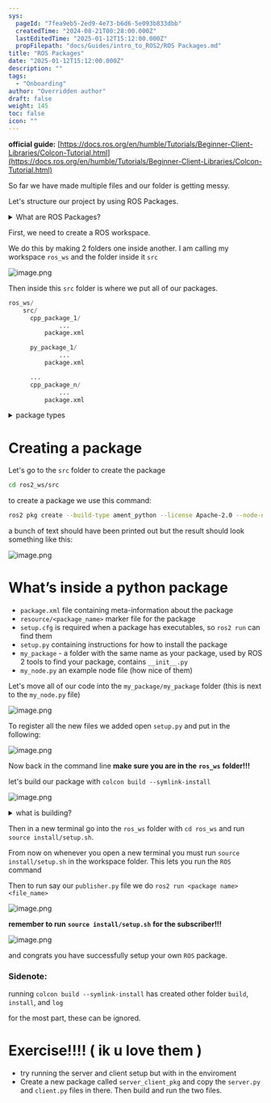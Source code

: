 ```yaml
---
sys:
  pageId: "7fea9eb5-2ed9-4e73-b6d6-5e093b833dbb"
  createdTime: "2024-08-21T00:28:00.000Z"
  lastEditedTime: "2025-01-12T15:12:00.000Z"
  propFilepath: "docs/Guides/intro_to_ROS2/ROS Packages.md"
title: "ROS Packages"
date: "2025-01-12T15:12:00.000Z"
description: ""
tags:
  - "Onboarding"
author: "Overridden author"
draft: false
weight: 145
toc: false
icon: ""
---
```


**official guide:** [https://docs.ros.org/en/humble/Tutorials/Beginner-Client-Libraries/Colcon-Tutorial.html](https://docs.ros.org/en/humble/Tutorials/Beginner-Client-Libraries/Colcon-Tutorial.html)

So far we have made multiple files and our folder is getting messy.

Let's structure our project by using ROS Packages.

<details>

<summary>What are ROS Packages?</summary>

ROS Packages are, as the name implies, packages of code that are highly sharable between ROS developers.

They consist of a folder, `package.xml` file, and source code

```python
      cpp_package_1/
		      ... imagine much code files here ..
          package.xml
```

</details>

First, we need to create a ROS workspace.

We do this by making 2 folders one inside another. I am calling my workspace `ros_ws` and the folder inside it `src`

![image.png](https://prod-files-secure.s3.us-west-2.amazonaws.com/d518164a-d88e-44d1-a4ee-3adb3bd8bce0/70706947-fd18-4537-a67b-e12946812d31/image.png?X-Amz-Algorithm=AWS4-HMAC-SHA256&X-Amz-Content-Sha256=UNSIGNED-PAYLOAD&X-Amz-Credential=ASIAZI2LB4663P6PPQIY%2F20250425%2Fus-west-2%2Fs3%2Faws4_request&X-Amz-Date=20250425T132000Z&X-Amz-Expires=3600&X-Amz-Security-Token=IQoJb3JpZ2luX2VjEJX%2F%2F%2F%2F%2F%2F%2F%2F%2F%2FwEaCXVzLXdlc3QtMiJHMEUCIQDQz%2B6Jy4%2BGORTDe6eBIHgGmvjB8clMhH4FYqwddbSHKgIgPRB5WJXbduJqSDTWhz9Wou8QOpguo22xt0pBWp6B0uwq%2FwMILhAAGgw2Mzc0MjMxODM4MDUiDNYOSObEds6pXPrqgSrcA%2Bd%2F7Y%2BrjAh03SF1T9fSXsVN4E8sLD9H6OE5msru4Ujt%2B5rAV7p75hd6qM09fF2dKQUmmDi4R3U8vaM6C49USR2%2BIa%2BEkYVrQ2du3n8Cu3HIShscmpJ%2Fz4Cp4rQBM55ZBN8eTO9aWUPQ0vX1PK1a15FboFWzHIi4tNXzJX2U3ElFMSCCbSO%2B7T%2FGia4et2MfEqWteJz29bcAOa4BxyMdyDwj%2BIf3ae7mRAUFJ8Pw0Cmw6GX%2FB7t9L%2BV7qPUa%2FLmmcoE6Fs71IIoWTxmmx%2FsOUGiglfsIMsRME0HzZh1CkAwlnqk5Lh7zkuRszQc%2F1CgV%2BDkNd7BnTpNXnZ3KxoyUU46Osa3GdYhSEUkDwzTyRMnvdt7%2Bos4E1mAaiwcQpxAV71vAisltFYeYvDITR25R01SggFgaPT0GQNLbwKDd4cVVShDSqHNQTdizx%2F%2FJCrsCgd4UbPrA%2BEbEsr8Ipaa6Wkie9R0vtWsGvaYvev9Tb69d6OcObU6nfiFrPe%2FDf1CpZiAHiXd4ayiO%2BkWudV0iKfgTCow4BiwlKd%2FsPGUKKkf0IKkAP0DF8GqXjAcK6sNY4IKKeIB11eO0EUkqfGIsiUy8RBCNIaMMZaLvsFQzVQKH4g5dZ6fF5RvHYDOIMPL9rcAGOqUBsheYeiFFLi886iCqD1sVTHnecUSejv%2F3GyhReYWqohERQzlc6mRSk4ZYACL4EBRRXIQfuttBy0qtJJDT8TPBmJ64iHsFWRr5%2B6QuzXiy%2BE3gyo7cwRIxcQevykb2920Y3pl1KAV%2Bmye%2FuIJCrzKLM24wgF9WJ6b5agepdpR%2B9plXSvHKj6F6nZL%2BuUifV9PL1K1mbVF%2B%2FpRfeped4WzDayjV1QoN&X-Amz-Signature=bbac6cae91e5925d6971465ba3ec3ac127d3389a42512ba6e931bb83d4ac8d19&X-Amz-SignedHeaders=host&x-id=GetObject)

Then inside this `src` folder is where we put all of our packages.

```python
ros_ws/
    src/
      cpp_package_1/
		      ...
          package.xml

      py_package_1/
		      ...
          package.xml

      ...
      cpp_package_n/
		      ...
          package.xml

```

<details>

<summary>package types</summary>

packages can be either `C++` or python.

the intern file structure is different for each but for this guide we will stick to creating python packages

</details>

# Creating a package

Let's go to the `src` folder to create the package

```bash
cd ros2_ws/src
```

to create a package we use this command:

```bash
ros2 pkg create --build-type ament_python --license Apache-2.0 --node-name my_node my_package
```

a bunch of text should have been printed out but the result should look something like this:

![image.png](https://prod-files-secure.s3.us-west-2.amazonaws.com/d518164a-d88e-44d1-a4ee-3adb3bd8bce0/e6cf1e3f-8512-4a3e-b131-079f800bf3e8/image.png?X-Amz-Algorithm=AWS4-HMAC-SHA256&X-Amz-Content-Sha256=UNSIGNED-PAYLOAD&X-Amz-Credential=ASIAZI2LB4663P6PPQIY%2F20250425%2Fus-west-2%2Fs3%2Faws4_request&X-Amz-Date=20250425T132000Z&X-Amz-Expires=3600&X-Amz-Security-Token=IQoJb3JpZ2luX2VjEJX%2F%2F%2F%2F%2F%2F%2F%2F%2F%2FwEaCXVzLXdlc3QtMiJHMEUCIQDQz%2B6Jy4%2BGORTDe6eBIHgGmvjB8clMhH4FYqwddbSHKgIgPRB5WJXbduJqSDTWhz9Wou8QOpguo22xt0pBWp6B0uwq%2FwMILhAAGgw2Mzc0MjMxODM4MDUiDNYOSObEds6pXPrqgSrcA%2Bd%2F7Y%2BrjAh03SF1T9fSXsVN4E8sLD9H6OE5msru4Ujt%2B5rAV7p75hd6qM09fF2dKQUmmDi4R3U8vaM6C49USR2%2BIa%2BEkYVrQ2du3n8Cu3HIShscmpJ%2Fz4Cp4rQBM55ZBN8eTO9aWUPQ0vX1PK1a15FboFWzHIi4tNXzJX2U3ElFMSCCbSO%2B7T%2FGia4et2MfEqWteJz29bcAOa4BxyMdyDwj%2BIf3ae7mRAUFJ8Pw0Cmw6GX%2FB7t9L%2BV7qPUa%2FLmmcoE6Fs71IIoWTxmmx%2FsOUGiglfsIMsRME0HzZh1CkAwlnqk5Lh7zkuRszQc%2F1CgV%2BDkNd7BnTpNXnZ3KxoyUU46Osa3GdYhSEUkDwzTyRMnvdt7%2Bos4E1mAaiwcQpxAV71vAisltFYeYvDITR25R01SggFgaPT0GQNLbwKDd4cVVShDSqHNQTdizx%2F%2FJCrsCgd4UbPrA%2BEbEsr8Ipaa6Wkie9R0vtWsGvaYvev9Tb69d6OcObU6nfiFrPe%2FDf1CpZiAHiXd4ayiO%2BkWudV0iKfgTCow4BiwlKd%2FsPGUKKkf0IKkAP0DF8GqXjAcK6sNY4IKKeIB11eO0EUkqfGIsiUy8RBCNIaMMZaLvsFQzVQKH4g5dZ6fF5RvHYDOIMPL9rcAGOqUBsheYeiFFLi886iCqD1sVTHnecUSejv%2F3GyhReYWqohERQzlc6mRSk4ZYACL4EBRRXIQfuttBy0qtJJDT8TPBmJ64iHsFWRr5%2B6QuzXiy%2BE3gyo7cwRIxcQevykb2920Y3pl1KAV%2Bmye%2FuIJCrzKLM24wgF9WJ6b5agepdpR%2B9plXSvHKj6F6nZL%2BuUifV9PL1K1mbVF%2B%2FpRfeped4WzDayjV1QoN&X-Amz-Signature=ee1197ec6fcbf00daf0ce1c89d58674f4fbd71c6a5534d8186121f79adc83101&X-Amz-SignedHeaders=host&x-id=GetObject)

# What’s inside a python package

- `package.xml` file containing meta-information about the package
- `resource/<package_name>` marker file for the package
- `setup.cfg` is required when a package has executables, so `ros2 run` can find them
- `setup.py` containing instructions for how to install the package
- `my_package` - a folder with the same name as your package, used by ROS 2 tools to find your package, contains `__init__.py`
- `my_node.py` an example node file (how nice of them)

Let's move all of our code into the `my_package/my_package` folder (this is next to the `my_node.py` file)

![image.png](https://prod-files-secure.s3.us-west-2.amazonaws.com/d518164a-d88e-44d1-a4ee-3adb3bd8bce0/9ce58f11-0da9-4d3e-b86d-506a9685d378/image.png?X-Amz-Algorithm=AWS4-HMAC-SHA256&X-Amz-Content-Sha256=UNSIGNED-PAYLOAD&X-Amz-Credential=ASIAZI2LB4663P6PPQIY%2F20250425%2Fus-west-2%2Fs3%2Faws4_request&X-Amz-Date=20250425T132000Z&X-Amz-Expires=3600&X-Amz-Security-Token=IQoJb3JpZ2luX2VjEJX%2F%2F%2F%2F%2F%2F%2F%2F%2F%2FwEaCXVzLXdlc3QtMiJHMEUCIQDQz%2B6Jy4%2BGORTDe6eBIHgGmvjB8clMhH4FYqwddbSHKgIgPRB5WJXbduJqSDTWhz9Wou8QOpguo22xt0pBWp6B0uwq%2FwMILhAAGgw2Mzc0MjMxODM4MDUiDNYOSObEds6pXPrqgSrcA%2Bd%2F7Y%2BrjAh03SF1T9fSXsVN4E8sLD9H6OE5msru4Ujt%2B5rAV7p75hd6qM09fF2dKQUmmDi4R3U8vaM6C49USR2%2BIa%2BEkYVrQ2du3n8Cu3HIShscmpJ%2Fz4Cp4rQBM55ZBN8eTO9aWUPQ0vX1PK1a15FboFWzHIi4tNXzJX2U3ElFMSCCbSO%2B7T%2FGia4et2MfEqWteJz29bcAOa4BxyMdyDwj%2BIf3ae7mRAUFJ8Pw0Cmw6GX%2FB7t9L%2BV7qPUa%2FLmmcoE6Fs71IIoWTxmmx%2FsOUGiglfsIMsRME0HzZh1CkAwlnqk5Lh7zkuRszQc%2F1CgV%2BDkNd7BnTpNXnZ3KxoyUU46Osa3GdYhSEUkDwzTyRMnvdt7%2Bos4E1mAaiwcQpxAV71vAisltFYeYvDITR25R01SggFgaPT0GQNLbwKDd4cVVShDSqHNQTdizx%2F%2FJCrsCgd4UbPrA%2BEbEsr8Ipaa6Wkie9R0vtWsGvaYvev9Tb69d6OcObU6nfiFrPe%2FDf1CpZiAHiXd4ayiO%2BkWudV0iKfgTCow4BiwlKd%2FsPGUKKkf0IKkAP0DF8GqXjAcK6sNY4IKKeIB11eO0EUkqfGIsiUy8RBCNIaMMZaLvsFQzVQKH4g5dZ6fF5RvHYDOIMPL9rcAGOqUBsheYeiFFLi886iCqD1sVTHnecUSejv%2F3GyhReYWqohERQzlc6mRSk4ZYACL4EBRRXIQfuttBy0qtJJDT8TPBmJ64iHsFWRr5%2B6QuzXiy%2BE3gyo7cwRIxcQevykb2920Y3pl1KAV%2Bmye%2FuIJCrzKLM24wgF9WJ6b5agepdpR%2B9plXSvHKj6F6nZL%2BuUifV9PL1K1mbVF%2B%2FpRfeped4WzDayjV1QoN&X-Amz-Signature=d3d66a82bff0cbaee2bd8444edd88637c3c8202c3173cc0e05fe4aeffa36422b&X-Amz-SignedHeaders=host&x-id=GetObject)

To register all the new files we added open `setup.py` and put in the following:

![image.png](https://prod-files-secure.s3.us-west-2.amazonaws.com/d518164a-d88e-44d1-a4ee-3adb3bd8bce0/1cd7c262-4cae-4496-9d75-c178537d24a2/image.png?X-Amz-Algorithm=AWS4-HMAC-SHA256&X-Amz-Content-Sha256=UNSIGNED-PAYLOAD&X-Amz-Credential=ASIAZI2LB4663P6PPQIY%2F20250425%2Fus-west-2%2Fs3%2Faws4_request&X-Amz-Date=20250425T132000Z&X-Amz-Expires=3600&X-Amz-Security-Token=IQoJb3JpZ2luX2VjEJX%2F%2F%2F%2F%2F%2F%2F%2F%2F%2FwEaCXVzLXdlc3QtMiJHMEUCIQDQz%2B6Jy4%2BGORTDe6eBIHgGmvjB8clMhH4FYqwddbSHKgIgPRB5WJXbduJqSDTWhz9Wou8QOpguo22xt0pBWp6B0uwq%2FwMILhAAGgw2Mzc0MjMxODM4MDUiDNYOSObEds6pXPrqgSrcA%2Bd%2F7Y%2BrjAh03SF1T9fSXsVN4E8sLD9H6OE5msru4Ujt%2B5rAV7p75hd6qM09fF2dKQUmmDi4R3U8vaM6C49USR2%2BIa%2BEkYVrQ2du3n8Cu3HIShscmpJ%2Fz4Cp4rQBM55ZBN8eTO9aWUPQ0vX1PK1a15FboFWzHIi4tNXzJX2U3ElFMSCCbSO%2B7T%2FGia4et2MfEqWteJz29bcAOa4BxyMdyDwj%2BIf3ae7mRAUFJ8Pw0Cmw6GX%2FB7t9L%2BV7qPUa%2FLmmcoE6Fs71IIoWTxmmx%2FsOUGiglfsIMsRME0HzZh1CkAwlnqk5Lh7zkuRszQc%2F1CgV%2BDkNd7BnTpNXnZ3KxoyUU46Osa3GdYhSEUkDwzTyRMnvdt7%2Bos4E1mAaiwcQpxAV71vAisltFYeYvDITR25R01SggFgaPT0GQNLbwKDd4cVVShDSqHNQTdizx%2F%2FJCrsCgd4UbPrA%2BEbEsr8Ipaa6Wkie9R0vtWsGvaYvev9Tb69d6OcObU6nfiFrPe%2FDf1CpZiAHiXd4ayiO%2BkWudV0iKfgTCow4BiwlKd%2FsPGUKKkf0IKkAP0DF8GqXjAcK6sNY4IKKeIB11eO0EUkqfGIsiUy8RBCNIaMMZaLvsFQzVQKH4g5dZ6fF5RvHYDOIMPL9rcAGOqUBsheYeiFFLi886iCqD1sVTHnecUSejv%2F3GyhReYWqohERQzlc6mRSk4ZYACL4EBRRXIQfuttBy0qtJJDT8TPBmJ64iHsFWRr5%2B6QuzXiy%2BE3gyo7cwRIxcQevykb2920Y3pl1KAV%2Bmye%2FuIJCrzKLM24wgF9WJ6b5agepdpR%2B9plXSvHKj6F6nZL%2BuUifV9PL1K1mbVF%2B%2FpRfeped4WzDayjV1QoN&X-Amz-Signature=9054cf9a95255b6f831dbd5e30230313b4e10793b36361056cf238c892285b36&X-Amz-SignedHeaders=host&x-id=GetObject)

Now back in the command line **make sure you are in the** **`ros_ws`** **folder!!!**

let's build our package with `colcon build --symlink-install`

![image.png](https://prod-files-secure.s3.us-west-2.amazonaws.com/d518164a-d88e-44d1-a4ee-3adb3bd8bce0/2f2a0d27-b173-48fd-b189-5f5c0ce65619/image.png?X-Amz-Algorithm=AWS4-HMAC-SHA256&X-Amz-Content-Sha256=UNSIGNED-PAYLOAD&X-Amz-Credential=ASIAZI2LB4663P6PPQIY%2F20250425%2Fus-west-2%2Fs3%2Faws4_request&X-Amz-Date=20250425T132000Z&X-Amz-Expires=3600&X-Amz-Security-Token=IQoJb3JpZ2luX2VjEJX%2F%2F%2F%2F%2F%2F%2F%2F%2F%2FwEaCXVzLXdlc3QtMiJHMEUCIQDQz%2B6Jy4%2BGORTDe6eBIHgGmvjB8clMhH4FYqwddbSHKgIgPRB5WJXbduJqSDTWhz9Wou8QOpguo22xt0pBWp6B0uwq%2FwMILhAAGgw2Mzc0MjMxODM4MDUiDNYOSObEds6pXPrqgSrcA%2Bd%2F7Y%2BrjAh03SF1T9fSXsVN4E8sLD9H6OE5msru4Ujt%2B5rAV7p75hd6qM09fF2dKQUmmDi4R3U8vaM6C49USR2%2BIa%2BEkYVrQ2du3n8Cu3HIShscmpJ%2Fz4Cp4rQBM55ZBN8eTO9aWUPQ0vX1PK1a15FboFWzHIi4tNXzJX2U3ElFMSCCbSO%2B7T%2FGia4et2MfEqWteJz29bcAOa4BxyMdyDwj%2BIf3ae7mRAUFJ8Pw0Cmw6GX%2FB7t9L%2BV7qPUa%2FLmmcoE6Fs71IIoWTxmmx%2FsOUGiglfsIMsRME0HzZh1CkAwlnqk5Lh7zkuRszQc%2F1CgV%2BDkNd7BnTpNXnZ3KxoyUU46Osa3GdYhSEUkDwzTyRMnvdt7%2Bos4E1mAaiwcQpxAV71vAisltFYeYvDITR25R01SggFgaPT0GQNLbwKDd4cVVShDSqHNQTdizx%2F%2FJCrsCgd4UbPrA%2BEbEsr8Ipaa6Wkie9R0vtWsGvaYvev9Tb69d6OcObU6nfiFrPe%2FDf1CpZiAHiXd4ayiO%2BkWudV0iKfgTCow4BiwlKd%2FsPGUKKkf0IKkAP0DF8GqXjAcK6sNY4IKKeIB11eO0EUkqfGIsiUy8RBCNIaMMZaLvsFQzVQKH4g5dZ6fF5RvHYDOIMPL9rcAGOqUBsheYeiFFLi886iCqD1sVTHnecUSejv%2F3GyhReYWqohERQzlc6mRSk4ZYACL4EBRRXIQfuttBy0qtJJDT8TPBmJ64iHsFWRr5%2B6QuzXiy%2BE3gyo7cwRIxcQevykb2920Y3pl1KAV%2Bmye%2FuIJCrzKLM24wgF9WJ6b5agepdpR%2B9plXSvHKj6F6nZL%2BuUifV9PL1K1mbVF%2B%2FpRfeped4WzDayjV1QoN&X-Amz-Signature=59b4f4f2e63f3bad3b091d5d7eeb036ac80496e3c3a161405249b69e0e2b5584&X-Amz-SignedHeaders=host&x-id=GetObject)

<details>

<summary>what is building?</summary>

if you are a CS major at Rose-Hulman you will learn the answer to this in CSSE132

but TLDR; is it combines all the code files into one program that can be run easily 

</details>

Then in a new terminal go into the `ros_ws` folder with `cd ros_ws` and run `source install/setup.sh`. 

From now on whenever you open a new terminal you must run `source install/setup.sh` in the workspace folder. This lets you run the `ROS` command

Then to run say our `publisher.py` file we do `ros2 run <package name> <file_name>`

![image.png](https://prod-files-secure.s3.us-west-2.amazonaws.com/d518164a-d88e-44d1-a4ee-3adb3bd8bce0/4f4b1219-3a44-4632-aa0a-ce3471699f59/image.png?X-Amz-Algorithm=AWS4-HMAC-SHA256&X-Amz-Content-Sha256=UNSIGNED-PAYLOAD&X-Amz-Credential=ASIAZI2LB4663P6PPQIY%2F20250425%2Fus-west-2%2Fs3%2Faws4_request&X-Amz-Date=20250425T132000Z&X-Amz-Expires=3600&X-Amz-Security-Token=IQoJb3JpZ2luX2VjEJX%2F%2F%2F%2F%2F%2F%2F%2F%2F%2FwEaCXVzLXdlc3QtMiJHMEUCIQDQz%2B6Jy4%2BGORTDe6eBIHgGmvjB8clMhH4FYqwddbSHKgIgPRB5WJXbduJqSDTWhz9Wou8QOpguo22xt0pBWp6B0uwq%2FwMILhAAGgw2Mzc0MjMxODM4MDUiDNYOSObEds6pXPrqgSrcA%2Bd%2F7Y%2BrjAh03SF1T9fSXsVN4E8sLD9H6OE5msru4Ujt%2B5rAV7p75hd6qM09fF2dKQUmmDi4R3U8vaM6C49USR2%2BIa%2BEkYVrQ2du3n8Cu3HIShscmpJ%2Fz4Cp4rQBM55ZBN8eTO9aWUPQ0vX1PK1a15FboFWzHIi4tNXzJX2U3ElFMSCCbSO%2B7T%2FGia4et2MfEqWteJz29bcAOa4BxyMdyDwj%2BIf3ae7mRAUFJ8Pw0Cmw6GX%2FB7t9L%2BV7qPUa%2FLmmcoE6Fs71IIoWTxmmx%2FsOUGiglfsIMsRME0HzZh1CkAwlnqk5Lh7zkuRszQc%2F1CgV%2BDkNd7BnTpNXnZ3KxoyUU46Osa3GdYhSEUkDwzTyRMnvdt7%2Bos4E1mAaiwcQpxAV71vAisltFYeYvDITR25R01SggFgaPT0GQNLbwKDd4cVVShDSqHNQTdizx%2F%2FJCrsCgd4UbPrA%2BEbEsr8Ipaa6Wkie9R0vtWsGvaYvev9Tb69d6OcObU6nfiFrPe%2FDf1CpZiAHiXd4ayiO%2BkWudV0iKfgTCow4BiwlKd%2FsPGUKKkf0IKkAP0DF8GqXjAcK6sNY4IKKeIB11eO0EUkqfGIsiUy8RBCNIaMMZaLvsFQzVQKH4g5dZ6fF5RvHYDOIMPL9rcAGOqUBsheYeiFFLi886iCqD1sVTHnecUSejv%2F3GyhReYWqohERQzlc6mRSk4ZYACL4EBRRXIQfuttBy0qtJJDT8TPBmJ64iHsFWRr5%2B6QuzXiy%2BE3gyo7cwRIxcQevykb2920Y3pl1KAV%2Bmye%2FuIJCrzKLM24wgF9WJ6b5agepdpR%2B9plXSvHKj6F6nZL%2BuUifV9PL1K1mbVF%2B%2FpRfeped4WzDayjV1QoN&X-Amz-Signature=c52b463cdb6e19e0c5419aa7b9325d1524fd92e7f8b6aff2032389de1c81f851&X-Amz-SignedHeaders=host&x-id=GetObject)

**remember to run** **`source install/setup.sh`** **for the subscriber!!!**

![image.png](https://prod-files-secure.s3.us-west-2.amazonaws.com/d518164a-d88e-44d1-a4ee-3adb3bd8bce0/02121119-dad4-49ec-8356-c956108b4243/image.png?X-Amz-Algorithm=AWS4-HMAC-SHA256&X-Amz-Content-Sha256=UNSIGNED-PAYLOAD&X-Amz-Credential=ASIAZI2LB4663P6PPQIY%2F20250425%2Fus-west-2%2Fs3%2Faws4_request&X-Amz-Date=20250425T132000Z&X-Amz-Expires=3600&X-Amz-Security-Token=IQoJb3JpZ2luX2VjEJX%2F%2F%2F%2F%2F%2F%2F%2F%2F%2FwEaCXVzLXdlc3QtMiJHMEUCIQDQz%2B6Jy4%2BGORTDe6eBIHgGmvjB8clMhH4FYqwddbSHKgIgPRB5WJXbduJqSDTWhz9Wou8QOpguo22xt0pBWp6B0uwq%2FwMILhAAGgw2Mzc0MjMxODM4MDUiDNYOSObEds6pXPrqgSrcA%2Bd%2F7Y%2BrjAh03SF1T9fSXsVN4E8sLD9H6OE5msru4Ujt%2B5rAV7p75hd6qM09fF2dKQUmmDi4R3U8vaM6C49USR2%2BIa%2BEkYVrQ2du3n8Cu3HIShscmpJ%2Fz4Cp4rQBM55ZBN8eTO9aWUPQ0vX1PK1a15FboFWzHIi4tNXzJX2U3ElFMSCCbSO%2B7T%2FGia4et2MfEqWteJz29bcAOa4BxyMdyDwj%2BIf3ae7mRAUFJ8Pw0Cmw6GX%2FB7t9L%2BV7qPUa%2FLmmcoE6Fs71IIoWTxmmx%2FsOUGiglfsIMsRME0HzZh1CkAwlnqk5Lh7zkuRszQc%2F1CgV%2BDkNd7BnTpNXnZ3KxoyUU46Osa3GdYhSEUkDwzTyRMnvdt7%2Bos4E1mAaiwcQpxAV71vAisltFYeYvDITR25R01SggFgaPT0GQNLbwKDd4cVVShDSqHNQTdizx%2F%2FJCrsCgd4UbPrA%2BEbEsr8Ipaa6Wkie9R0vtWsGvaYvev9Tb69d6OcObU6nfiFrPe%2FDf1CpZiAHiXd4ayiO%2BkWudV0iKfgTCow4BiwlKd%2FsPGUKKkf0IKkAP0DF8GqXjAcK6sNY4IKKeIB11eO0EUkqfGIsiUy8RBCNIaMMZaLvsFQzVQKH4g5dZ6fF5RvHYDOIMPL9rcAGOqUBsheYeiFFLi886iCqD1sVTHnecUSejv%2F3GyhReYWqohERQzlc6mRSk4ZYACL4EBRRXIQfuttBy0qtJJDT8TPBmJ64iHsFWRr5%2B6QuzXiy%2BE3gyo7cwRIxcQevykb2920Y3pl1KAV%2Bmye%2FuIJCrzKLM24wgF9WJ6b5agepdpR%2B9plXSvHKj6F6nZL%2BuUifV9PL1K1mbVF%2B%2FpRfeped4WzDayjV1QoN&X-Amz-Signature=1364f844941547cc71f0b2d87680abbc7bac77ef340d2fdc06cc94cbb37cd19d&X-Amz-SignedHeaders=host&x-id=GetObject)

and congrats you have successfully setup your own `ROS` package.

### Sidenote:

running `colcon build --symlink-install` has created other folder `build`, `install`, and `log`

for the most part, these can be ignored.

# Exercise!!!! ( ik u love them )

- try running the server and client setup but with in the enviroment
- Create a new package called `server_client_pkg` and copy the `server.py` and `client.py` files in there. Then build and run the two files.
